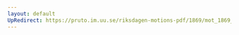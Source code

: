 ```yaml
---
layout: default
UpRedirect: https://pruto.im.uu.se/riksdagen-motions-pdf/1869/mot_1869__ak__264/mot_1869__ak__264-001.pdf
---
```

